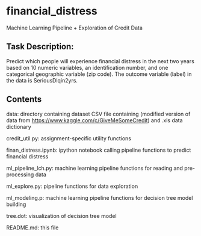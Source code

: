 # financial_distress
Machine Learning Pipeline  + Exploration of Credit Data

## Task Description:

Predict which people will experience financial distress in the next two years 
based on 10 numeric variables, an identification number, and one categorical 
geographic variable (zip code). The outcome variable (label) in the data is 
SeriousDlqin2yrs.

## Contents

data: directory containing dataset CSV file containing (modified version of 
data from https://www.kaggle.com/c/GiveMeSomeCredit) and .xls data dictionary

credit_util.py: assignment-specific utility functions 

finan_distress.ipynb: ipython notebook calling pipeline functions to predict 
	financial distress 

ml_pipeline_lch.py: machine learning pipeline functions for reading and 
	pre-processing data

ml_explore.py: pipeline functions for data exploration

ml_modeling.p: machine learning pipeline functions for decision tree model 
	building

tree.dot: visualization of decision tree model

README.md: this file
